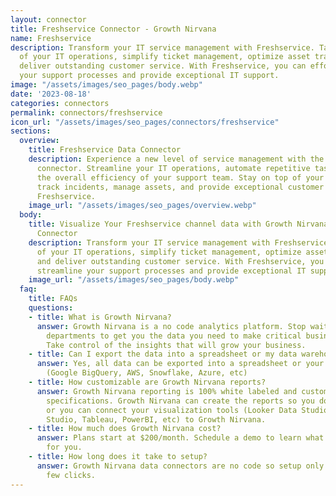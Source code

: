 ```yaml
---
layout: connector
title: Freshservice Connector - Growth Nirvana
name: Freshservice
description: Transform your IT service management with Freshservice. Take control
  of your IT operations, simplify ticket management, optimize asset tracking, and
  deliver outstanding customer service. With Freshservice, you can effortlessly streamline
  your support processes and provide exceptional IT support.
image: "/assets/images/seo_pages/body.webp"
date: '2023-08-18'
categories: connectors
permalink: connectors/freshservice
icon_url: "/assets/images/seo_pages/connectors/freshservice"
sections:
  overview:
    title: Freshservice Data Connector
    description: Experience a new level of service management with the Freshservice
      connector. Streamline your IT operations, automate repetitive tasks, and improve
      the overall efficiency of your support team. Stay on top of your service desk,
      track incidents, manage assets, and provide exceptional customer support with
      Freshservice.
    image_url: "/assets/images/seo_pages/overview.webp"
  body:
    title: Visualize Your Freshservice channel data with Growth Nirvana's Freshservice
      Connector
    description: Transform your IT service management with Freshservice. Take control
      of your IT operations, simplify ticket management, optimize asset tracking,
      and deliver outstanding customer service. With Freshservice, you can effortlessly
      streamline your support processes and provide exceptional IT support.
    image_url: "/assets/images/seo_pages/body.webp"
  faq:
    title: FAQs
    questions:
    - title: What is Growth Nirvana?
      answer: Growth Nirvana is a no code analytics platform. Stop waiting for other
        departments to get you the data you need to make critical business decisions.
        Take control of the insights that will grow your business.
    - title: Can I export the data into a spreadsheet or my data warehouse?
      answer: Yes, all data can be exported into a spreadsheet or your data warehouse
        (Google BigQuery, AWS, Snowflake, Azure, etc)
    - title: How customizable are Growth Nirvana reports?
      answer: Growth Nirvana reporting is 100% white labeled and customized to your
        specifications. Growth Nirvana can create the reports so you don’t have to
        or you can connect your visualization tools (Looker Data Studio/Google Data
        Studio, Tableau, PowerBI, etc) to Growth Nirvana.
    - title: How much does Growth Nirvana cost?
      answer: Plans start at $200/month. Schedule a demo to learn what plan is best
        for you.
    - title: How long does it take to setup?
      answer: Growth Nirvana data connectors are no code so setup only requires a
        few clicks.
---
```

